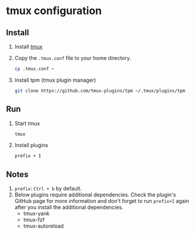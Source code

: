 # tmux configuration

## Install

1. Install [tmux](https://github.com/tmux/tmux/wiki/Installing)

2. Copy the `.tmux.conf` file to your home directory.

    ```sh
    cp .tmux.conf ~
    ```

3. Install tpm (tmux plugin manager)

    ```sh
    git clone https://github.com/tmux-plugins/tpm ~/.tmux/plugins/tpm
    ```

## Run

1. Start tmux

    ```sh
    tmux
    ```

2. Install plugins

    ```sh
    prefix + I
    ```

## Notes

1. `prefix`: `Ctrl + b` by default.
2. Below plugins require additional dependencies. Check the plugin's GitHub page for more information and don't forget to run `prefix+I` again after you install the additional dependencies.
   - tmux-yank
   - tmux-fzf
   - tmux-autoreload
